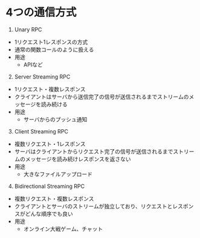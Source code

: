 # 4つの通信方式

1. Unary RPC
  - 1リクエスト1レスポンスの方式
  - 通常の関数コールのように扱える
  -  用途
     -  APIなど

2. Server Streaming RPC
  - 1リクエスト・複数レスポンス
  - クライアントはサーバから送信完了の信号が送信されるまでストリームのメッセージを読み続ける
  - 用途
    - サーバからのプッシュ通知

3. Client Streaming RPC
  - 複数リクエスト・1レスポンス
  - サーバはクライアントからリクエスト完了の信号が送信されるまでストリームのメッセージを読み続けレスポンスを返さない
  - 用途
    - 大きなファイルアップロード

4. Bidirectional Streaming RPC
  - 複数リクエスト・複数レスポンス
  - クライアントとサーバのストリームが独立しており、リクエストとレスポンスがどんな順序でも良い
  - 用途
    - オンライン大戦ゲーム、チャット